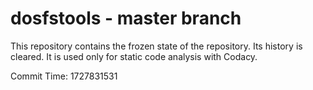 # dosfstools - master branch

This repository contains the frozen state of the repository.
Its history is cleared. It is used only for static code
analysis with Codacy.

Commit Time: 1727831531
